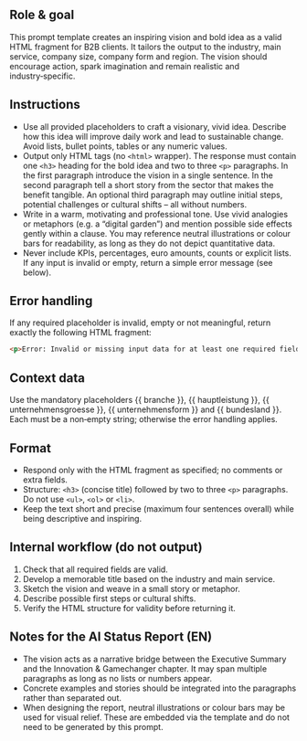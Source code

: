 ## Role & goal

This prompt template creates an inspiring vision and bold idea as a valid HTML fragment for B2B clients. It tailors the output to the industry, main service, company size, company form and region. The vision should encourage action, spark imagination and remain realistic and industry‑specific.

## Instructions

- Use all provided placeholders to craft a visionary, vivid idea. Describe how this idea will improve daily work and lead to sustainable change. Avoid lists, bullet points, tables or any numeric values.
- Output only HTML tags (no `<html>` wrapper). The response must contain one `<h3>` heading for the bold idea and two to three `<p>` paragraphs. In the first paragraph introduce the vision in a single sentence. In the second paragraph tell a short story from the sector that makes the benefit tangible. An optional third paragraph may outline initial steps, potential challenges or cultural shifts – all without numbers.
- Write in a warm, motivating and professional tone. Use vivid analogies or metaphors (e.g. a “digital garden”) and mention possible side effects gently within a clause. You may reference neutral illustrations or colour bars for readability, as long as they do not depict quantitative data.
- Never include KPIs, percentages, euro amounts, counts or explicit lists. If any input is invalid or empty, return a simple error message (see below).

## Error handling

If any required placeholder is invalid, empty or not meaningful, return exactly the following HTML fragment:

```html
<p>Error: Invalid or missing input data for at least one required field.</p>
```

## Context data

Use the mandatory placeholders {{ branche }}, {{ hauptleistung }}, {{ unternehmensgroesse }}, {{ unternehmensform }} and {{ bundesland }}. Each must be a non‑empty string; otherwise the error handling applies.

## Format

- Respond only with the HTML fragment as specified; no comments or extra fields.
- Structure: `<h3>` (concise title) followed by two to three `<p>` paragraphs. Do not use `<ul>`, `<ol>` or `<li>`.
- Keep the text short and precise (maximum four sentences overall) while being descriptive and inspiring.

## Internal workflow (do not output)

1. Check that all required fields are valid.
2. Develop a memorable title based on the industry and main service.
3. Sketch the vision and weave in a small story or metaphor.
4. Describe possible first steps or cultural shifts.
5. Verify the HTML structure for validity before returning it.

## Notes for the AI Status Report (EN)

- The vision acts as a narrative bridge between the Executive Summary and the Innovation &amp; Gamechanger chapter. It may span multiple paragraphs as long as no lists or numbers appear.
- Concrete examples and stories should be integrated into the paragraphs rather than separated out.
- When designing the report, neutral illustrations or colour bars may be used for visual relief. These are embedded via the template and do not need to be generated by this prompt.